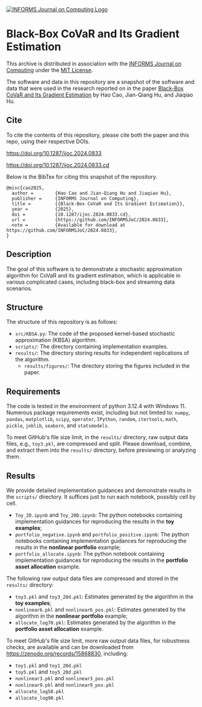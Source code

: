 [![INFORMS Journal on Computing Logo](https://INFORMSJoC.github.io/logos/INFORMS_Journal_on_Computing_Header.jpg)](https://pubsonline.informs.org/journal/ijoc)

# Black-Box CoVaR and Its Gradient Estimation

This archive is distributed in association with the [INFORMS Journal on
Computing](https://pubsonline.informs.org/journal/ijoc) under the [MIT License](LICENSE).

The software and data in this repository are a snapshot of the software and data
that were used in the research reported on in the paper 
[Black-Box CoVaR and Its Gradient Estimation](https://doi.org/10.1287/ijoc.2024.0833) by Hao Cao, Jian-Qiang Hu, and Jiaqiao Hu. 

## Cite

To cite the contents of this repository, please cite both the paper and this repo, using their respective DOIs.

https://doi.org/10.1287/ijoc.2024.0833

https://doi.org/10.1287/ijoc.2024.0833.cd

Below is the BibTex for citing this snapshot of the repository.

```
@misc{cao2025,
  author =        {Hao Cao and Jian-Qiang Hu and Jiaqiao Hu},
  publisher =     {INFORMS Journal on Computing},
  title =         {{Black-Box CoVaR and Its Gradient Estimation}},
  year =          {2025},
  doi =           {10.1287/ijoc.2024.0833.cd},
  url =           {https://github.com/INFORMSJoC/2024.0833},
  note =          {Available for download at https://github.com/INFORMSJoC/2024.0833},
}  
```

## Description

The goal of this software is to demonstrate a stochastic approximation algorithm 
for CoVaR and its gradient estimation, which is applicable in various complicated cases, 
including black-box and streaming data scenarios.

## Structure

The structure of this repository is as follows:
- `src/KBSA.py`: The code of the proposed kernel-based stochastic approximation (KBSA) algorithm.
- `scripts/`: The directory containing implementation examples.
- `results/`: The directory storing results for independent replications of the algorithm.
  - `results/figures/`: The directory storing the figures included in the paper.

## Requirements
The code is tested in the environment of python 3.12.4 with Windows 11.  
Numerous package requirements exist, including but not limited to: 
`numpy`, `pandas`, `matplotlib`, `scipy`, `operator`, `IPython`, 
`random`, `itertools`, `math`, `pickle`, `joblib`, `seaborn`, and `statsmodels`.

To meet GitHub's file size limit, in the `results/` directory, raw output data files, 
e.g., `toy3.pkl`, are compressed and split. 
Please download, combine, and extract them into the `results/` directory, 
before previewing or analyzing them.

## Results
We provide detailed implementation guidances and demonstrate results 
in the `scripts/` directory. It suffices just to run each notebook, possibly cell by cell. 
- `Toy_2D.ipynb` and `Toy_20D.ipynb`: The python notebooks containing implementation guidances
for reproducing the results in the **toy examples**;
- `portfolio_negative.ipynb` and `portfolio_positive.ipynb`: The python notebooks containing implementation guidances
for reproducing the results in the **nonlinear portfolio** example;
- `portfolio_allocate.ipynb`: The python notebook containing implementation guidances
for reproducing the results in the **portfolio asset allocation** example.

The following raw output data files are compressed and stored in the `results/` directory:
- `toy3.pkl` and `toy3_20d.pkl`: Estimates generated by the algorithm in the **toy examples**;
- `nonlinear6.pkl` and `nonlinear6_pos.pkl`: Estimates generated by the algorithm in the **nonlinear portfolio** example;
- `allocate_log70.pkl`: Estimates generated by the algorithm in the **portfolio asset allocation** example.

To meet GitHub's file size limit, more raw output data files, for robustness checks, 
are available and can be downloaded from https://zenodo.org/records/15868830, including:
- `toy1.pkl` and `toy1_20d.pkl`
- `toy5.pkl` and `toy5_20d.pkl`
- `nonlinear3.pkl` and `nonlinear3_pos.pkl`
- `nonlinear9.pkl` and `nonlinear9_pos.pkl`
- `allocate_log50.pkl`
- `allocate_log90.pkl`
